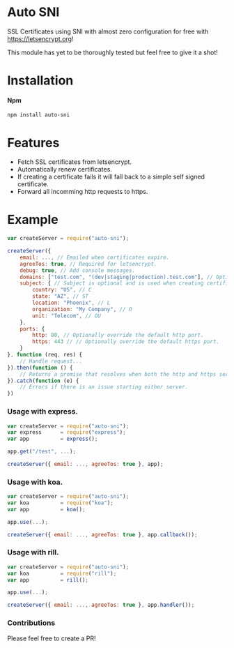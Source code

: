 # Auto SNI
SSL Certificates using SNI with almost zero configuration for free with https://letsencrypt.org!

This module has yet to be thoroughly tested but feel free to give it a shot!

# Installation

#### Npm
```console
npm install auto-sni
```

# Features
+ Fetch SSL certificates from letsencrypt.
+ Automatically renew certificates.
+ If creating a certificate fails it will fall back to a simple self signed certificate.
+ Forward all incomming http requests to https.

# Example

```javascript
var createServer = require("auto-sni");

createServer({
	email: ..., // Emailed when certificates expire.
	agreeTos: true, // Required for letsencrypt.
	debug: true, // Add console messages.
	domains: ["test.com", "(dev|staging|production).test.com"], // Optional list of allowed domains (uses pathtoregexp)
	subject: { // Subject is optional and is used when creating certificates.
		country: "US", // C
		state: "AZ", // ST
		location: "Phoenix", // L
		organization: "My Company", // O
		unit: "Telecom", // OU
	},
	ports: {
		http: 80, // Optionally override the default http port.
		https: 443 // // Optionally override the default https port.
	}
}, function (req, res) {
	// Handle request...
}).then(function () {
	// Returns a promise that resolves when both the http and https server are listening.
}).catch(function (e) {
	// Errors if there is an issue starting either server.
})
```

### Usage with express.
```js
var createServer = require("auto-sni");
var express      = require("express");
var app          = express();

app.get("/test", ...);

createServer({ email: ..., agreeTos: true }, app);
```

### Usage with koa.
```js
var createServer = require("auto-sni");
var koa          = require("koa");
var app          = koa();

app.use(...);

createServer({ email: ..., agreeTos: true }, app.callback());
```

### Usage with rill.
```js
var createServer = require("auto-sni");
var koa          = require("rill");
var app          = rill();

app.use(...);

createServer({ email: ..., agreeTos: true }, app.handler());
```

### Contributions

Please feel free to create a PR!
